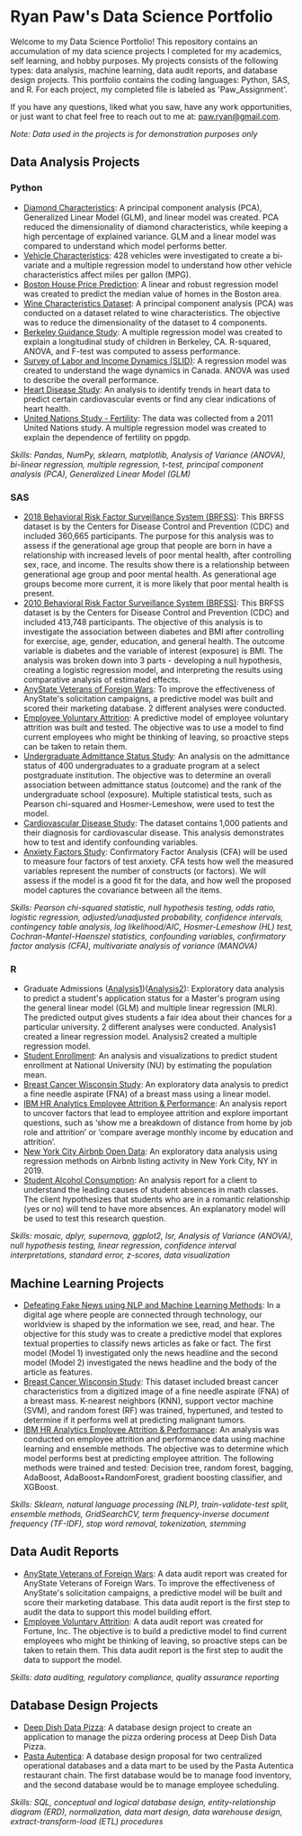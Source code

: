 # Ryan Paw's Data Science Portfolio
Welcome to my Data Science Portfolio! This repository contains an accumulation of my data science projects I completed for my academics, self learning, and hobby purposes. My projects consists of the following types: data analysis, machine learning, data audit reports, and database design projects. This portfolio contains the coding languages: Python, SAS, and R. For each project, my completed file is labeled as 'Paw_Assignment'. 

If you have any questions, liked what you saw, have any work opportunities, or just want to chat feel free to reach out to me at: paw.ryan@gmail.com. 

*Note: Data used in the projects is for demonstration purposes only*

## Data Analysis Projects 

### Python
- [Diamond Characteristics](https://github.com/paw-ryan/DataScience-Portfolio/tree/main/Diamond%20Characteristics): A principal component analysis (PCA), Generalized Linear Model (GLM), and linear model was created. PCA reduced the dimensionality of diamond characteristics, while keeping a high percentage of explained variance. GLM and a linear model was compared to understand which model performs better. 
- [Vehicle Characteristics](https://github.com/paw-ryan/DataScience-Portfolio/tree/main/Vehicle%20Characteristics): 428 vehicles were investigated to create a bi-variate and a multiple regression model to understand how other vehicle characteristics affect miles per gallon (MPG).
- [Boston House Price Prediction](https://github.com/paw-ryan/DataScience-Portfolio/tree/main/Boston%20House%20Price%20Prediction): A linear and robust regression model was created to predict the median value of homes in the Boston area. 
- [Wine Characteristics Dataset](https://github.com/paw-ryan/DataScience-Portfolio/tree/main/Wine%20Characteristics%20Dataset): A principal component analysis (PCA) was conducted on a dataset related to wine characteristics. The objective was to reduce the dimensionality of the dataset to 4 components. 
- [Berkeley Guidance Study](https://github.com/paw-ryan/DataScience-Portfolio/tree/main/Berkeley%20Guidance%20Study): A multiple regression model was created to explain a longitudinal study of children in Berkeley, CA. R-squared, ANOVA, and F-test was computed to assess performance. 
- [Survey of Labor and Income Dynamics (SLID)](https://github.com/paw-ryan/DataScience-Portfolio/tree/main/Survey%20of%20Labour%20and%20Income%20Dynamics%20(SLID)): A regression model was created to understand the wage dynamics in Canada. ANOVA was used to describe the overall performance. 
- [Heart Disease Study](https://github.com/paw-ryan/DataScience-Portfolio/tree/main/Heart%20Disease%20Study): An analysis to identify trends in heart data to predict certain cardiovascular events or find any clear indications of heart health.
- [United Nations Study - Fertility](https://github.com/paw-ryan/DataScience-Portfolio/tree/main/United%20Nations%20Study%20-%20Fertility): The data was collected from a 2011 United Nations study. A multiple regression model was created to explain the dependence of fertility on ppgdp.

*Skills: Pandas, NumPy, sklearn, matplotlib, Analysis of Variance (ANOVA), bi-linear regression, multiple regression, t-test, principal component analysis (PCA), Generalized Linear Model (GLM)*

### SAS
- [2018 Behavioral Risk Factor Surveillance System (BRFSS)](https://github.com/paw-ryan/DataScience-Portfolio/tree/main/2018%20Behavioral%20Risk%20Factor%20Surveillance%20System%20(BRFSS)): This BRFSS dataset is by the Centers for Disease Control and Prevention (CDC) and included 360,665 participants. The purpose for this analysis was to assess if the generational age group that people are born in have a relationship with increased levels of poor mental health, after controlling sex, race, and income. The results show there is a relationship between generational age group and poor mental health. As generational age groups become more current, it is more likely that poor mental health is present. 
- [2010 Behavioral Risk Factor Surveillance System (BRFSS)](https://github.com/paw-ryan/DataScience-Portfolio/tree/main/2010%20Behavioral%20Risk%20Factor%20Surveillance%20System%20(BRFSS)): This BRFSS dataset is by the Centers for Disease Control and Prevention (CDC) and included 413,748 participants. The objective of this analysis is to investigate the association between diabetes and BMI after controlling for exercise, age, gender, education, and general health. The outcome variable is diabetes and the variable of interest (exposure) is BMI. The analysis was broken down into 3 parts - developing a null hypothesis, creating a logistic regression model, and interpreting the results using comparative analysis of estimated effects.
- [AnyState Veterans of Foreign Wars](https://github.com/paw-ryan/DataScience-Portfolio/tree/main/AnyState%20Veterans%20of%20Foreign%20Wars): To improve the effectiveness of AnyState's solicitation campaigns, a predictive model was built and scored their marketing database. 2 different analyses were conducted.
- [Employee Voluntary Attrition](https://github.com/paw-ryan/DataScience-Portfolio/tree/main/Employee%20Voluntary%20Attrition/Analysis): A predictive model of employee voluntary attrition was built and tested. The objective was to use a model to find current employees who might be thinking of leaving, so proactive steps can be taken to retain them. 
- [Undergraduate Admittance Status Study](https://github.com/paw-ryan/DataScience-Portfolio/tree/main/Undergraduate%20Admittance%20Status%20Study): An analysis on the admittance status of 400 undergraduates to a graduate program at a select postgraduate institution. The objective was to determine an overall association between admittance status (outcome) and the rank of the undergraduate school (exposure). Multiple statistical tests, such as Pearson chi-squared and Hosmer-Lemeshow, were used to test the model.  
- [Cardiovascular Disease Study](https://github.com/paw-ryan/DataScience-Portfolio/tree/main/Cardiovascular%20Disease%20Study): The dataset contains 1,000 patients and their diagnosis for cardiovascular disease. This analysis demonstrates how to test and identify confounding variables.
- [Anxiety Factors Study](https://github.com/paw-ryan/DataScience-Portfolio/tree/main/Anxiety%20Factors%20Study): Confirmatory Factor Analysis (CFA) will be used to measure four factors of test anxiety. CFA tests how well the measured variables represent the number of constructs (or factors). We will assess if the model is a good fit for the data, and how well the proposed model captures the covariance between all the items.

*Skills: Pearson chi-squared statistic, null hypothesis testing, odds ratio, logistic regression, adjusted/unadjusted probability, confidence intervals, contingency table analysis, log likelihood/AIC, Hosmer-Lemeshow (HL) test, Cochran-Mantel-Haenszel statistics, confounding variables, confirmatory factor analysis (CFA), multivariate analysis of variance (MANOVA)*

### R
- Graduate Admissions ([Analysis1](https://github.com/paw-ryan/DataScience-Portfolio/tree/main/Graduate%20Admissions/Analysis1))([Analysis2](https://github.com/paw-ryan/DataScience-Portfolio/tree/main/Graduate%20Admissions/Analysis2)): Exploratory data analysis to predict a student's application status for a Master's program using the general linear model (GLM) and multiple linear regression (MLR). The predicted output gives students a fair idea about their chances for a particular university. 2 different analyses were conducted. Analysis1 created a linear regression model. Analysis2 created a multiple regression model. 
- [Student Enrollment](https://github.com/paw-ryan/DataScience-Portfolio/tree/main/Graduate%20Admissions/Analysis2): An analysis and visualizations to predict student enrollment at National University (NU) by estimating the population mean.  
- [Breast Cancer Wisconsin Study](https://github.com/paw-ryan/DataScience-Portfolio/tree/main/Breast%20Cancer%20Wisconsin%20-%20R): An exploratory data analysis to predict a fine needle aspirate (FNA) of a breast mass using a linear model. 
- [IBM HR Analytics Employee Attrition & Performance](https://github.com/paw-ryan/DataScience-Portfolio/tree/main/IBM%20HR%20Analytics%20Employee%20Attrition%20%26%20Performance%20-%20R): An analysis report to uncover factors that lead to employee attrition and explore important questions, such as ‘show me a breakdown of distance from home by job role and attrition’ or ‘compare average monthly income by education and attrition’.
- [New York City Airbnb Open Data](https://github.com/paw-ryan/DataScience-Portfolio/tree/main/New%20York%20City%20Airbnb%20Open%20Data): An exploratory data analysis using regression methods on Airbnb listing activity in New York City, NY in 2019.
- [Student Alcohol Consumption](https://github.com/paw-ryan/DataScience-Portfolio/tree/main/Student%20Alcohol%20Consumption): An analysis report for a client to understand the leading causes of student absences in math classes. The client hypothesizes that students who are in a romantic relationship (yes or no) will tend to have more absences. An explanatory model will be used to test this research question.

*Skills: mosaic, dplyr, supernova, ggplot2, lsr, Analysis of Variance (ANOVA), null hypothesis testing, linear regression, confidence interval interpretations, standard error,  z-scores, data visualization*

## Machine Learning Projects
- [Defeating Fake News using NLP and Machine Learning Methods](https://github.com/paw-ryan/DataScience-Portfolio/tree/main/Defeating%20Fake%20News%20using%20NLP%20and%20Machine%20Learning%20Methods): In a digital age where people are connected through technology, our worldview is shaped by the information we see, read, and hear. The objective for this study was to create a predictive model that explores textual properties to classify news articles as fake or fact. The first model (Model 1) investigated only the news headline and the second model (Model 2) investigated the news headline and the body of the article as features. 
- [Breast Cancer Wisconsin Study](https://github.com/paw-ryan/DataScience-Portfolio/tree/main/Breast%20Cancer%20Wisconsin%20-%20Python): This dataset included breast cancer characteristics from a digitized image of a fine needle aspirate (FNA) of a breast mass. K-nearest neighbors (KNN), support vector machine (SVM), and random forest (RF) was trained, hypertuned, and tested to determine if it performs well at predicting malignant tumors.
- [IBM HR Analytics Employee Attrition & Performance](https://github.com/paw-ryan/DataScience-Portfolio/tree/main/IBM%20HR%20Analytics%20Employee%20-%20Python): An analysis was conducted on employee attrition and performance data using machine learning and ensemble methods. The objective was to determine which model performs best at predicting employee attrition. The following methods were trained and tested: Decision tree, random forest, bagging, AdaBoost, AdaBoost+RandomForest, gradient boosting classifier, and XGBoost. 

*Skills: Sklearn, natural language processing (NLP), train-validate-test split, ensemble methods, GridSearchCV, term frequency-inverse document frequency (TF-IDF), stop word removal, tokenization, stemming*

## Data Audit Reports
- [AnyState Veterans of Foreign Wars](https://github.com/paw-ryan/DataScience-Portfolio/tree/main/AnyState%20Veterans%20of%20Foreign%20Wars/Data%20Audit%20Report): A data audit report was created for AnyState Veterans of Foreign Wars. To improve the effectiveness of AnyState's solicitation campaigns, a predictive model will be built and score their marketing database. This data audit report is the first step to audit the data to support this model building effort. 
- [Employee Voluntary Attrition](https://github.com/paw-ryan/DataScience-Portfolio/tree/main/Employee%20Voluntary%20Attrition/Data%20Audit%20Report): A data audit report was created for Fortune, Inc. The objective is to build a predictive model to find current employees who might be thinking of leaving, so proactive steps can be taken to retain them. This data audit report is the first step to audit the data to support the model.

*Skills: data auditing, regulatory compliance, quality assurance reporting*

## Database Design Projects
- [Deep Dish Data Pizza](https://github.com/paw-ryan/DataScience-Portfolio/tree/main/Deep%20Dish%20Data%20Pizza): A database design project to create an application to manage the pizza ordering process at Deep Dish Data Pizza.
- [Pasta Autentica](https://github.com/paw-ryan/DataScience-Portfolio/tree/main/Pasta%20Autentica): A database design proposal for two centralized operational databases and a data mart to be used by the Pasta Autentica restaurant chain. The first database would be to manage food inventory, and the second database would be to manage employee scheduling.

*Skills: SQL, conceptual and logical database design, entity-relationship diagram (ERD), normalization, data mart design, data warehouse design, extract-transform-load (ETL) procedures*
